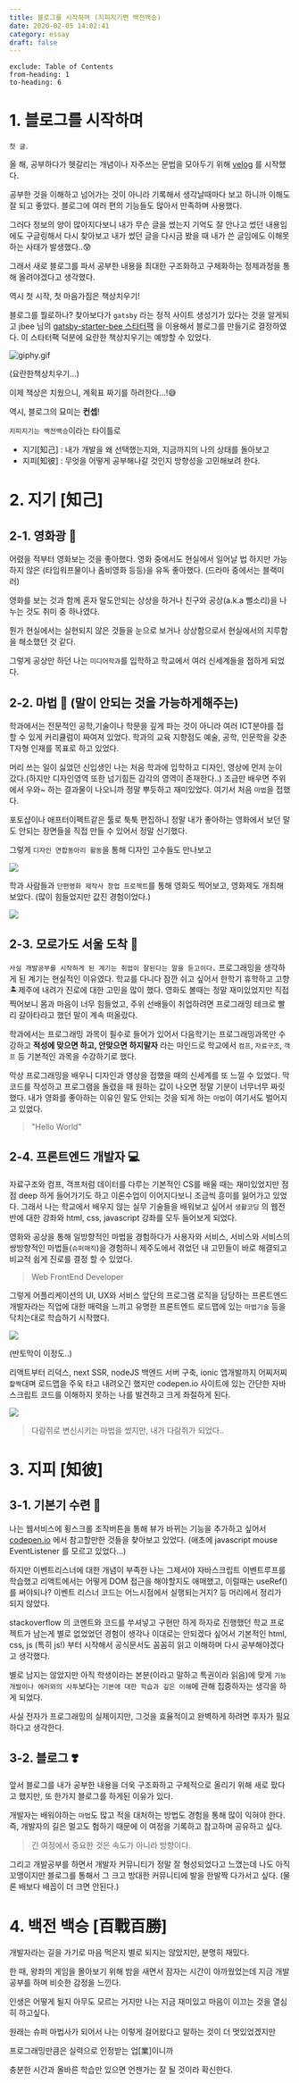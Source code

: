 ```yaml
---
title: 블로그를 시작하며 (지피지기면 백전백승)
date: 2020-02-05 14:02:41
category: essay
draft: false
---
```


```toc
exclude: Table of Contents
from-heading: 1
to-heading: 6
```

# 1. 블로그를 시작하며

`첫 글`.

올 해, 공부하다가 헷갈리는 개념이나 자주쓰는 문법을 모아두기 위해 [velog](https://velog.io/@kimtaeeeny) 를 시작했다.

공부한 것을 이해하고 넘어가는 것이 아니라 기록해서 생각날때마다 보고 하니까 이해도 잘 되고 좋았다. 블로그에 여러 편의 기능들도 많아서 만족하며 사용했다.

그러다 정보의 양이 많아지다보니 내가 무슨 글을 썼는지 기억도 잘 안나고 썼던 내용임에도 구글링해서 다시 찾아보고 내가 썼던 글을 다시금 봤을 때 내가 쓴 글임에도 이해못하는 사태가 발생했다..:cold_sweat:

그래서 새로 블로그를 파서 공부한 내용을 최대한 구조화하고 구체화하는 정제과정을 통해 올려야겠다고 생각했다.

역시 첫 시작, 첫 마음가짐은 책상치우기!

블로그를 뭘로하나? 찾아보다가 `gatsby` 라는 정적 사이트 생성기가 있다는 것을 알게되고 jbee 님의 [gatsby-starter-bee 스타터팩](https://github.com/JaeYeopHan/gatsby-starter-bee) 을 이용해서 블로그를 만들기로 결정하였다. 이 스타터팩 덕분에 요란한 책상치우기는 예방할 수 있었다.

![giphy.gif](https://images.velog.io/post-images/kimtaeeeny/5bf52570-0b3b-11ea-a24a-5f4ee8031413/giphy.gif)

(요란한책상치우기...)

이제 책상은 치웠으니, 계획표 짜기를 하려한다...!:sweat_smile:

역시, 블로그의 묘미는 **컨셉**!

`지피지기는 백전백승`이라는 타이틀로

- 지기[知己] : 내가 개발을 왜 선택했는지와, 지금까지의 나의 상태를 돌아보고
- 지피[知彼] : 무엇을 어떻게 공부해나갈 것인지 방향성을 고민해보려 한다.

# 2. 지기 [知己]

## 2-1. 영화광 :movie_camera:

어렸을 적부터 영화보는 것을 좋아했다. 영화 중에서도 현실에서 일어날 법 하지만 가능하지 않은 (타임워프물이나 좀비영화 등등)을 유독 좋아했다. (드라마 중에서는 블랙미러)

영화를 보는 것과 함께 혼자 말도안되는 상상을 하거나 친구와 공상(a.k.a 뻘소리)을 나누는 것도 취미 중 하나였다.

뭔가 현실에서는 실현되지 않은 것들을 눈으로 보거나 상상함으로서 현실에서의 지루함을 해소했던 것 같다.

그렇게 공상만 하던 나는 `미디어학과`를 입학하고 학교에서 여러 신세계들을 접하게 되었다.

## 2-2. 마법 🔮 (말이 안되는 것을 가능하게해주는)

학과에서는 전문적인 공학,기술이나 학문을 깊게 파는 것이 아니라 여러 ICT분야를 접할 수 있게 커리큘럼이 짜여져 있었다. 학과의 교육 지향점도 예술, 공학, 인문학을 갖춘 T자형 인재를 목표로 하고 있었다.

머리 쓰는 일이 싫었던 신입생인 나는 처음 학과에 입학하고 디자인, 영상에 먼저 눈이 갔다.(하지만 디자인영역 또한 넘기힘든 감각의 영역이 존재한다..) 조금만 배우면 주위에서 우와~ 하는 결과물이 나오니까 정말 뿌듯하고 재미있었다. 여기서 처음 `마법`을 접했다.

포토샵이나 애프터이펙트같은 툴로 툭툭 편집하니 정말 내가 좋아하는 영화에서 보던 말도 안되는 장면들을 직접 만들 수 있어서 정말 신기했다.

그렇게 `디자인 연합동아리 활동`을 통해 디자인 고수들도 만나보고

![](./images/linkthon.jpg)

학과 사람들과 `단편영화 제작사 창업 프로젝트`를 통해 영화도 찍어보고, 영화제도 개최해보았다. (많이 힘들었지만 값진 경험이었다.)

![](./images/off.jpg)

## 2-3. 모로가도 서울 도착 :blue_car:

`사실 개발공부를 시작하게 된 계기는 취업이 잘된다는 말을 듣고이다.` 프로그래밍을 생각하게 된 계기는 현실적인 이유였다. 학교를 다니다 잠깐 쉬고 싶어서 한학기 휴학하고 고향 🏝제주에 내려가 진로에 대한 고민을 많이 했다. 영화도 볼때는 정말 재미있었지만 직접 찍어보니 몸과 마음이 너무 힘들었고, 주위 선배들이 취업하려면 프로그래밍 테크로 빨리 갈아타라고 했던 말이 계속 떠올랐다.

학과에서는 프로그래밍 과목이 필수로 들어가 있어서 다음학기는 프로그래밍과목만 수강하고 **적성에 맞으면 하고, 안맞으면 하지말자** 라는 마인드로 학교에서 `컴프`, `자료구조`, `객프` 등 기본적인 과목을 수강하기로 했다.

막상 프로그래밍을 배우니 디자인과 영상을 접했을 때의 신세계를 또 느낄 수 있었다. 막 코드를 작성하고 프로그램을 돌렸을 때 원하는 값이 나오면 정말 기분이 너무너무 짜릿했다. 내가 영화를 좋아하는 이유인 말도 안되는 것을 되게 하는 `마법`이 여기서도 벌어지고 있었다.

> "Hello World"

## 2-4. 프론트엔드 개발자 :computer:

자료구조와 컴프, 객프처럼 데이터를 다루는 기본적인 CS를 배울 때는 재미있었지만 점점 deep 하게 들어가기도 하고 이론수업이 이어지다보니 조금씩 흥미를 잃어가고 있었다. 그래서 나는 학교에서 배우지 않는 실무 기술들을 배워보고 싶어서 `생활코딩` 의 웹전반에 대한 강좌와 html, css, javascript 강좌를 모두 들어보게 되었다.

영화와 공상을 통해 일방향적인 마법을 경험하다가 사용자와 서비스, 서비스와 서비스의 쌍방향적인 마법들(`슈퍼매직`)을 경험하니 제주도에서 겪었던 내 고민들이 바로 해결되고 비교적 쉽게 진로를 결정 할 수 있었다.

> Web FrontEnd Developer

그렇게 어플리케이션의 UI, UX와 서비스 앞단의 프로그램 로직을 담당하는 프론트엔드 개발자라는 직업에 대한 매력을 느끼고 유명한 프론트엔드 로드맵에 있는 `마법기술` 등을 닥치는대로 학습하기 시작했다.

![](./images/frontend.png)

(반토막이 이정도..)

리액트부터 리덕스, next SSR, nodeJS 백엔드 서버 구축, ionic 앱개발까지 어찌저찌 `핥짝`대며 로드맵을 주욱 타고 내려오긴 했지만 codepen.io 사이트에 있는 간단한 자바스크립트 코드를 이해하지 못하는 나를 발견하고 크게 좌절하게 된다.

![](./images/hal.jpg)

> 다람쥐로 변신시키는 마법을 썼지만, 내가 다람쥐가 되었다..

# 3. 지피 [知彼]

## 3-1. 기본기 수련 :punch:

나는 웹서비스에 횡스크롤 조작버튼을 통해 뷰가 바뀌는 기능을 추가하고 싶어서 [codepen.io](https://codepen.io/) 에서 참고할만한 것들을 찾아보고 있었다. (애초에 javascript mouse EventListener 를 모르고 있었다...)

하지만 이벤트리스너에 대한 개념이 부족한 나는 그제서야 자바스크립트 이벤트루프를 학습했고 리액트에서는 어떻게 DOM 접근을 해야할지도 애매했고, 이럴때는 useRef()를 써야되나? 이벤트 리스너 코드는 어느시점에서 실행되는거지? 등 머리에서 정리가 되지 않았다.

stackoverflow 의 코멘트와 코드를 쑤셔넣고 구현만 하게 하자로 진행했던 학교 프로젝트가 남는게 별로 없었었던 경험이 생각나 이대로는 안되겠다 싶어서 기본적인 html, css, js (특히 js!) 부터 시작해서 공식문서도 꼼꼼히 읽고 이해하며 다시 공부해야겠다고 생각했다.

별로 남지는 않았지만 아직 학생이라는 본분(이라고 말하고 특권이라 읽음)에 맞게 `기능 개발이나 에러와의 사투`보다는 `기본에 대한 학습과 깊은 이해`에 관해 집중하자는 생각을 하게 되었다.

사실 전자가 프로그래밍의 실제이지만, 그것을 효율적이고 완벽하게 하려면 후자가 필요하다고 생각한다.

## 3-2. 블로그 ❣️

앞서 블로그를 내가 공부한 내용을 더욱 구조화하고 구체적으로 올리기 위해 새로 팠다고 했지만, 또 한가지 블로그를 하게된 이유가 있다.

개발자는 배워야하는 `마법`도 많고 적을 대처하는 방법도 경험을 통해 많이 익혀야 한다. 즉, 개발자의 길은 멀고도 험하기 때문에 이 여정을 기록하고 참고하며 공유하고 싶다.

> 긴 여정에서 중요한 것은 속도가 아니라 방향이다.

그리고 개발공부를 하면서 개발자 커뮤니티가 정말 잘 형성되었다고 느꼈는데 나도 아직 꼬맹이지만 블로그를 통해서 그 크고 방대한 커뮤니티에 발을 한발짝 다가서고 싶다. (물론 배보다 배꼽이 더 크면 안된다.)

# 4. 백전 백승 [百戰百勝]

개발자라는 길을 가기로 마음 먹은지 별로 되지는 않았지만, 분명히 재밌다.

한 때, 왕좌의 게임을 몰아보기 위해 밤을 새면서 잠자는 시간이 아까웠었는데 지금 개발공부를 하며 비슷한 감정을 느낀다.

인생은 어떻게 될지 아무도 모르는 거지만 나는 지금 재미있고 마음이 이끄는 것을 열심히 하고싶다.

원래는 슈퍼 마법사가 되어서 나는 이렇게 걸어왔다고 말하는 것이 더 멋있었겠지만

프로그래밍만큼은 실력으로 인정받는 업[業]이니까

충분한 시간과 올바른 학습만 있으면 언젠가는 잘 될 것이라 확신한다.
